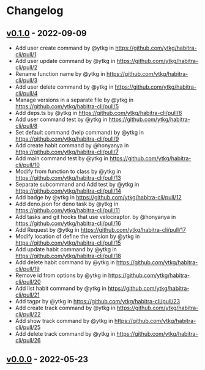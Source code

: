 # Changelog

## [v0.1.0](https://github.com/ytkg/habitra-cli/compare/v0.0.0...v0.1.0) - 2022-09-09
- Add user create command by @ytkg in https://github.com/ytkg/habitra-cli/pull/1
- Add user update command by @ytkg in https://github.com/ytkg/habitra-cli/pull/2
- Rename function name by @ytkg in https://github.com/ytkg/habitra-cli/pull/3
- Add user delete command by @ytkg in https://github.com/ytkg/habitra-cli/pull/4
- Manage versions in a separate file by @ytkg in https://github.com/ytkg/habitra-cli/pull/5
- Add deps.ts by @ytkg in https://github.com/ytkg/habitra-cli/pull/6
- Add user command test by @ytkg in https://github.com/ytkg/habitra-cli/pull/8
- Set default command (help command) by @ytkg in https://github.com/ytkg/habitra-cli/pull/9
- Add create habit command by @honyanya in https://github.com/ytkg/habitra-cli/pull/7
- Add main command test by @ytkg in https://github.com/ytkg/habitra-cli/pull/10
- Modify from function to class by @ytkg in https://github.com/ytkg/habitra-cli/pull/13
- Separate subcommand and Add test by @ytkg in https://github.com/ytkg/habitra-cli/pull/14
- Add badge by @ytkg in https://github.com/ytkg/habitra-cli/pull/12
- Add deno.json for deno task by @ytkg in https://github.com/ytkg/habitra-cli/pull/11
- Add tasks and git hooks that use velociraptor. by @honyanya in https://github.com/ytkg/habitra-cli/pull/16
- Add Request by @ytkg in https://github.com/ytkg/habitra-cli/pull/17
- Modify location of define the version by @ytkg in https://github.com/ytkg/habitra-cli/pull/15
- Add update habit command by @ytkg in https://github.com/ytkg/habitra-cli/pull/18
- Add delete habit command by @ytkg in https://github.com/ytkg/habitra-cli/pull/19
- Remove id from options by @ytkg in https://github.com/ytkg/habitra-cli/pull/20
- Add list habit command by @ytkg in https://github.com/ytkg/habitra-cli/pull/21
- Add tagpr by @ytkg in https://github.com/ytkg/habitra-cli/pull/23
- Add create track command by @ytkg in https://github.com/ytkg/habitra-cli/pull/22
- Add show track command by @ytkg in https://github.com/ytkg/habitra-cli/pull/25
- Add delete track command by @ytkg in https://github.com/ytkg/habitra-cli/pull/26

## [v0.0.0](https://github.com/ytkg/habitra-cli/commits/v0.0.0) - 2022-05-23
